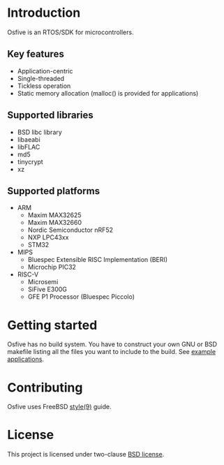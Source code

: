 # Introduction

Osfive is an RTOS/SDK for microcontrollers.

## Key features
- Application-centric
- Single-threaded
- Tickless operation
- Static memory allocation (malloc() is provided for applications)

## Supported libraries
- BSD libc library
- libaeabi
- libFLAC
- md5
- tinycrypt
- xz

## Supported platforms
- ARM
  * Maxim MAX32625
  * Maxim MAX32660
  * Nordic Semiconductor nRF52
  * NXP LPC43xx
  * STM32
- MIPS
  * Bluespec Extensible RISC Implementation (BERI)
  * Microchip PIC32
- RISC-V
  * Microsemi
  * SiFive E300G
  * GFE P1 Processor (Bluespec Piccolo)

# Getting started

Osfive has no build system. You have to construct your own GNU or BSD makefile listing all the files you want to include to the build. See [example applications](https://github.com/osfive/).

# Contributing

Osfive uses FreeBSD [style(9)](https://www.freebsd.org/cgi/man.cgi?query=style&sektion=9) guide.

# License

This project is licensed under two-clause [BSD license](https://en.wikipedia.org/wiki/BSD_licenses#2-clause_license_(%22Simplified_BSD_License%22_or_%22FreeBSD_License%22)).
